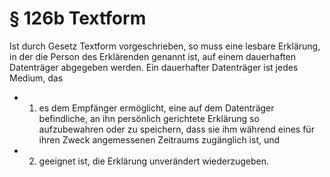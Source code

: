 # § 126b Textform
Ist durch Gesetz Textform vorgeschrieben, so muss eine lesbare Erklärung, in der die Person des Erklärenden genannt ist, auf einem dauerhaften Datenträger abgegeben werden. Ein dauerhafter Datenträger ist jedes Medium, das
* 1. es dem Empfänger ermöglicht, eine auf dem Datenträger befindliche, an ihn persönlich gerichtete Erklärung so aufzubewahren oder zu speichern, dass sie ihm während eines für ihren Zweck angemessenen Zeitraums zugänglich ist, und
* 2. geeignet ist, die Erklärung unverändert wiederzugeben.